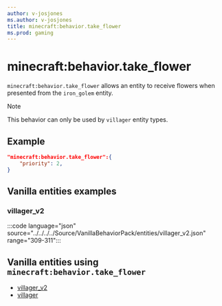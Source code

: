 ```yaml
---
author: v-josjones
ms.author: v-josjones
title: minecraft:behavior.take_flower
ms.prod: gaming
---
```


# minecraft:behavior.take_flower

`minecraft:behavior.take_flower` allows an entity to receive flowers when presented from the `iron_golem` entity.

> [!NOTE]
> This behavior can only be used by `villager` entity types.

## Example

```json
"minecraft:behavior.take_flower":{
    "priority": 2,
}
```

## Vanilla entities examples

### villager_v2

:::code language="json" source="../../../../Source/VanillaBehaviorPack/entities/villager_v2.json" range="309-311":::

## Vanilla entities using `minecraft:behavior.take_flower`

- [villager_v2](../../../../Source/VanillaBehaviorPack_Snippets/entities/villager_v2.md)
- [villager](../../../../Source/VanillaBehaviorPack_Snippets/entities/villager.md)
